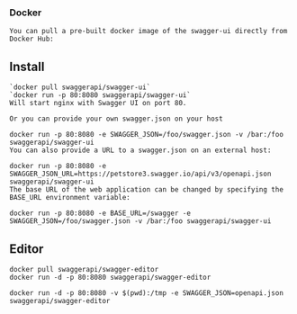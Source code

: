 ### Docker
    You can pull a pre-built docker image of the swagger-ui directly from Docker Hub:

## Install
    `docker pull swaggerapi/swagger-ui`
    `docker run -p 80:8080 swaggerapi/swagger-ui`
    Will start nginx with Swagger UI on port 80.

    Or you can provide your own swagger.json on your host

    docker run -p 80:8080 -e SWAGGER_JSON=/foo/swagger.json -v /bar:/foo swaggerapi/swagger-ui
    You can also provide a URL to a swagger.json on an external host:

    docker run -p 80:8080 -e SWAGGER_JSON_URL=https://petstore3.swagger.io/api/v3/openapi.json swaggerapi/swagger-ui
    The base URL of the web application can be changed by specifying the BASE_URL environment variable:

    docker run -p 80:8080 -e BASE_URL=/swagger -e SWAGGER_JSON=/foo/swagger.json -v /bar:/foo swaggerapi/swagger-ui


## Editor

    docker pull swaggerapi/swagger-editor
    docker run -d -p 80:8080 swaggerapi/swagger-editor

    docker run -d -p 80:8080 -v $(pwd):/tmp -e SWAGGER_JSON=openapi.json swaggerapi/swagger-editor